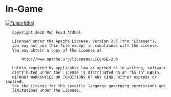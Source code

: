 # In-Game

[![Fuadafdhal](https://circleci.com/gh/arifaizin/MySimpleCleanArchitecture.svg?style=svg)](https://circleci.com/gh/Fuadafdhal/In-Game)

```
   Copyright 2020 Muh Fuad Afdhal

   Licensed under the Apache License, Version 2.0 (the "License");
   you may not use this file except in compliance with the License.
   You may obtain a copy of the License at

       http://www.apache.org/licenses/LICENSE-2.0

   Unless required by applicable law or agreed to in writing, software
   distributed under the License is distributed on an "AS IS" BASIS,
   WITHOUT WARRANTIES OR CONDITIONS OF ANY KIND, either express or implied.
   See the License for the specific language governing permissions and
   limitations under the License.
```


